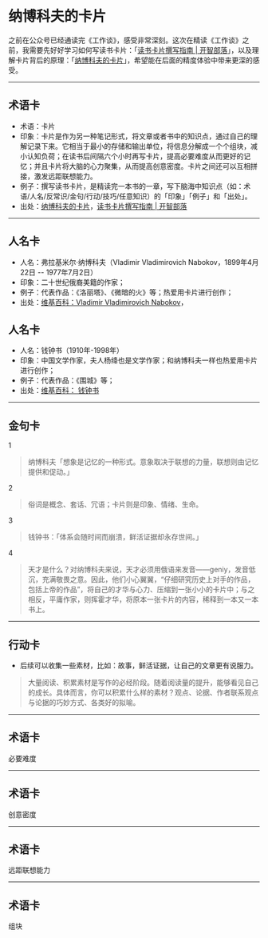 # 纳博科夫的卡片

之前在公众号已经通读完《工作谈》，感受非常深刻。这次在精读《工作谈》之前，我需要先好好学习如何写读书卡片：「[读书卡片撰写指南 | 开智部落](https://github.com/OpenMindClub/OpenMindWorld/wiki/HbCard)」，以及理解卡片背后的原理：「[纳博科夫的卡片](http://www.yangzhiping.com/psy/nabokov.html)」，希望能在后面的精度体验中带来更深的感受。

---

## 术语卡

- 术语：卡片
- 印象：卡片是作为另一种笔记形式，将文章或者书中的知识点，通过自己的理解记录下来。它相当于最小的存储和输出单位，将信息分解成一个个组块，减小认知负荷；在读书后间隔六个小时再写卡片，提高必要难度从而更好的记忆；并且卡片将大脑的心力聚集，从而提高创意密度。卡片之间还可以互相拼接，激发远距联想能力。
- 例子：撰写读书卡片，是精读完一本书的一章，写下脑海中知识点（如：术语/人名/反常识/金句/行动/技巧/任意知识）的「印象」「例子」和「出处」。
- 出处：[纳博科夫的卡片](http://www.yangzhiping.com/psy/nabokov.html)，[读书卡片撰写指南 | 开智部落](https://github.com/OpenMindClub/OpenMindWorld/wiki/HbCard)

---

## 人名卡

- 人名：弗拉基米尔·纳博科夫（Vladimir Vladimirovich Nabokov，1899年4月22日 -- 1977年7月2日）
- 印象：二十世纪俄裔美籍的作家；
- 例子：代表作品：《洛丽塔》、《微暗的火》等；热爱用卡片进行创作；
- 出处：[维基百科：Vladimir Vladimirovich Nabokov](https://en.wikipedia.org/wiki/Vladimir_Nabokov)，

## 人名卡

- 人名：钱钟书（1910年-1998年）
- 印象：中国文学作家，夫人杨绛也是文学作家；和纳博科夫一样也热爱用卡片进行创作；
- 例子：代表作品：《围城》等；
- 出处：[维基百科：	钱钟书](https://en.wikipedia.org/wiki/Qian_Zhongshu)

---

## 金句卡

1
>纳博科夫「想象是记忆的一种形式。意象取决于联想的力量，联想则由记忆提供和促动。」

2

>俗词是概念、套话、冗语；卡片则是印象、情绪、生命。

3

>钱钟书：「体系会随时间而崩溃，鲜活证据却永存世间。」

4

>天才是什么？对纳博科夫来说，天才必须用俄语来发音——geniy，发音低沉，充满敬畏之意。因此，他们小心翼翼，“仔细研究历史上对手的作品，包括上帝的作品”，将自己的才华与心力、压缩到一张小小的卡片中；与之相反，平庸作家，则挥霍才华，将原本一张卡片的内容，稀释到一本又一本书上。

---

## 行动卡

- 后续可以收集一些素材，比如：故事，鲜活证据，让自己的文章更有说服力。

>大量阅读、积累素材是写作的必经阶段。随着阅读量的提升，能够看见自己的成长。具体而言，你可以积累什么样的素材？观点、论据、作者联系观点与论据的巧妙方式、各类好的拟喻。


---


## 术语卡

必要难度

---

## 术语卡


创意密度

---

## 术语卡


远距联想能力

---


## 术语卡

组块




